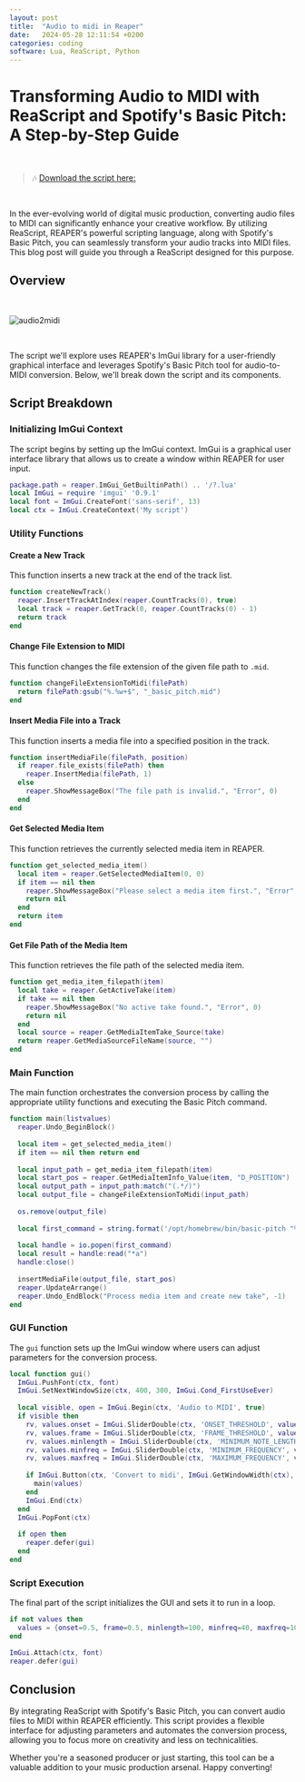 ```yaml
---
layout: post
title:  "Audio to midi in Reaper"
date:   2024-05-28 12:11:54 +0200
categories: coding
software: Lua, ReaScript, Python
---
```


# Transforming Audio to MIDI with ReaScript and Spotify's Basic Pitch: A Step-by-Step Guide

<br>

> 🎶 [Download the script here:](https://drive.google.com/file/d/1FR9El_eAc5ny9ilp1h5yp4qNUKl77V8C/view?usp=sharing)

<br>

In the ever-evolving world of digital music production, converting audio files to MIDI can significantly enhance your creative workflow. By utilizing ReaScript, REAPER's powerful scripting language, along with Spotify's Basic Pitch, you can seamlessly transform your audio tracks into MIDI files. This blog post will guide you through a ReaScript designed for this purpose.

## Overview

<br>

![audio2midi](/assets/images/audiotomidi.png)

<br>

The script we'll explore uses REAPER's ImGui library for a user-friendly graphical interface and leverages Spotify's Basic Pitch tool for audio-to-MIDI conversion. Below, we'll break down the script and its components.

## Script Breakdown

### Initializing ImGui Context

The script begins by setting up the ImGui context. ImGui is a graphical user interface library that allows us to create a window within REAPER for user input.

```lua
package.path = reaper.ImGui_GetBuiltinPath() .. '/?.lua'
local ImGui = require 'imgui' '0.9.1'
local font = ImGui.CreateFont('sans-serif', 13)
local ctx = ImGui.CreateContext('My script')
```

### Utility Functions

#### Create a New Track

This function inserts a new track at the end of the track list.

```lua
function createNewTrack()
  reaper.InsertTrackAtIndex(reaper.CountTracks(0), true)
  local track = reaper.GetTrack(0, reaper.CountTracks(0) - 1)
  return track
end
```

#### Change File Extension to MIDI

This function changes the file extension of the given file path to `.mid`.

```lua
function changeFileExtensionToMidi(filePath)
  return filePath:gsub("%.%w+$", "_basic_pitch.mid")
end
```

#### Insert Media File into a Track

This function inserts a media file into a specified position in the track.

```lua
function insertMediaFile(filePath, position)
  if reaper.file_exists(filePath) then
    reaper.InsertMedia(filePath, 1)
  else
    reaper.ShowMessageBox("The file path is invalid.", "Error", 0)
  end
end
```

#### Get Selected Media Item

This function retrieves the currently selected media item in REAPER.

```lua
function get_selected_media_item()
  local item = reaper.GetSelectedMediaItem(0, 0)
  if item == nil then
    reaper.ShowMessageBox("Please select a media item first.", "Error", 0)
    return nil
  end
  return item
end
```

#### Get File Path of the Media Item

This function retrieves the file path of the selected media item.

```lua
function get_media_item_filepath(item)
  local take = reaper.GetActiveTake(item)
  if take == nil then
    reaper.ShowMessageBox("No active take found.", "Error", 0)
    return nil
  end
  local source = reaper.GetMediaItemTake_Source(take)
  return reaper.GetMediaSourceFileName(source, "")
end
```

### Main Function

The main function orchestrates the conversion process by calling the appropriate utility functions and executing the Basic Pitch command.

```lua
function main(listvalues)
  reaper.Undo_BeginBlock()
  
  local item = get_selected_media_item()
  if item == nil then return end
  
  local input_path = get_media_item_filepath(item)
  local start_pos = reaper.GetMediaItemInfo_Value(item, "D_POSITION")
  local output_path = input_path:match("(.*/)")
  local output_file = changeFileExtensionToMidi(input_path)
  
  os.remove(output_file)
  
  local first_command = string.format('/opt/homebrew/bin/basic-pitch "%s" "%s" --onset-threshold "%f" --frame-threshold "%f" --minimum-note-length "%f" --minimum-frequency "%f" --maximum-frequency "%f"', output_path, input_path, listvalues.onset, listvalues.frame, listvalues.minlength, listvalues.minfreq, listvalues.maxfreq)
  
  local handle = io.popen(first_command)
  local result = handle:read("*a")
  handle:close()
  
  insertMediaFile(output_file, start_pos)
  reaper.UpdateArrange()
  reaper.Undo_EndBlock("Process media item and create new take", -1)
end
```

### GUI Function

The `gui` function sets up the ImGui window where users can adjust parameters for the conversion process.

```lua
local function gui()
  ImGui.PushFont(ctx, font)
  ImGui.SetNextWindowSize(ctx, 400, 300, ImGui.Cond_FirstUseEver)
  
  local visible, open = ImGui.Begin(ctx, 'Audio to MIDI', true)
  if visible then
    rv, values.onset = ImGui.SliderDouble(ctx, 'ONSET_THRESHOLD', values.onset, 0.0, 1.0)
    rv, values.frame = ImGui.SliderDouble(ctx, 'FRAME_THRESHOLD', values.frame, 0.0, 1.0)
    rv, values.minlength = ImGui.SliderDouble(ctx, 'MINIMUM_NOTE_LENGTH', values.minlength, 100, 10000)
    rv, values.minfreq = ImGui.SliderDouble(ctx, 'MINIMUM_FREQUENCY', values.minfreq, 40, 1000)
    rv, values.maxfreq = ImGui.SliderDouble(ctx, 'MAXIMUM_FREQUENCY', values.maxfreq, 1000, 20000)
    
    if ImGui.Button(ctx, 'Convert to midi', ImGui.GetWindowWidth(ctx), 40) then
      main(values)
    end
    ImGui.End(ctx)
  end
  ImGui.PopFont(ctx)
  
  if open then
    reaper.defer(gui)
  end
end
```

### Script Execution

The final part of the script initializes the GUI and sets it to run in a loop.

```lua
if not values then
  values = {onset=0.5, frame=0.5, minlength=100, minfreq=40, maxfreq=10000}
end

ImGui.Attach(ctx, font)
reaper.defer(gui)
```

## Conclusion

By integrating ReaScript with Spotify's Basic Pitch, you can convert audio files to MIDI within REAPER efficiently. This script provides a flexible interface for adjusting parameters and automates the conversion process, allowing you to focus more on creativity and less on technicalities.

Whether you're a seasoned producer or just starting, this tool can be a valuable addition to your music production arsenal. Happy converting!